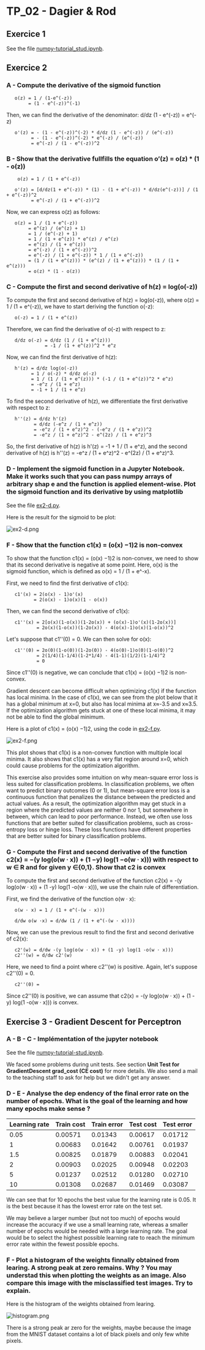 # TP_02 - Dagier & Rod

## Exercice 1

See the file [numpy-tutorial_stud.ipynb](numpy-tutorial_stud.ipynb).

## Exercice 2

### A - Compute the derivative of the sigmoid function

```
   o(z) = 1 / (1-e^(-z))
        = (1 - e^(-z))^(-1)
```

Then, we can find the derivative of the denominator: d/dz (1 - e^(-z)) = e^(-z)

```
   o'(z) = - (1 - e^(-z))^(-2) * d/dz (1 - e^(-z)) / (e^(-z))
         = - (1 - e^(-z))^(-2) * e^(-z) / (e^(-z))
         = e^(-z) / (1 - e^(-z))^2
```

### B - Show that the derivative fullfills the equation o’(z) = o(z) * (1 - o(z))

```
    o(z) = 1 / (1 + e^(-z))
   
   o'(z) = [d/dz(1 + e^(-z)) * (1) - (1 + e^(-z)) * d/dz(e^(-z))] / (1 + e^(-z))^2
         = e^(-z) / (1 + e^(-z))^2
```

Now, we can express o(z) as follows:

```
   o(z) = 1 / (1 + e^(-z))
        = e^(z) / (e^(z) + 1)
        = 1 / (e^(-z) + 1)
        = 1 / (1 + e^(z)) * e^(z) / e^(z)
        = e^(z) / (1 + e^(z))
        = e^(-z) / (1 + e^(-z))^2
        = e^(-z) / (1 + e^(-z)) * 1 / (1 + e^(-z))
        = (1 / (1 + e^(z))) * (e^(z) / (1 + e^(z))) * (1 / (1 + e^(z)))
        = o(z) * (1 - o(z))
```

### C - Compute the first and second derivative of h(z) = log(o(-z))

To compute the first and second derivative of h(z) = log(o(-z)), where o(z) = 1 / (1 + e^(-z)), we have to start deriving the function o(-z):

```
   o(-z) = 1 / (1 + e^(z))
```

Therefore, we can find the derivative of o(-z) with respect to z:

```
   d/dz o(-z) = d/dz (1 / (1 + e^(z)))
              = -1 / (1 + e^(z))^2 * e^z
```

Now, we can find the first derivative of h(z):

```
   h'(z) = d/dz log(o(-z))
         = 1 / o(-z) * d/dz o(-z)
         = 1 / (1 / (1 + e^(z))) * (-1 / (1 + e^(z))^2 * e^z)
         = -e^z / (1 + e^z)
         = -1 + 1 / (1 + e^z)
```

To find the second derivative of h(z), we differentiate the first derivative with respect to z:

```
   h''(z) = d/dz h'(z)
          = d/dz (-e^z / (1 + e^z))
          = -e^z / (1 + e^z)^2 - (-e^z / (1 + e^z))^2
          = -e^z / (1 + e^z)^2 - e^(2z) / (1 + e^z)^3
```

So, the first derivative of h(z) is h'(z) = -1 + 1 / (1 + e^z), and the second derivative of h(z) is h''(z) = -e^z / (1 + e^z)^2 - e^(2z) / (1 + e^z)^3.

### D - Implement the sigmoid function in a Jupyter Notebook. Make it works such that you can pass numpy arrays of arbitrary shap e and the function is applied element-wise. Plot the sigmoid function and its derivative by using matplotlib

See the file [ex2-d.py](repport_files/ex2-d.py).

Here is the result for the sigmoid to be plot:

![ex2-d.png](repport_files/ex2-d.png)


### F - Show that the function c1(x) = (o(x) −1)2 is non-convex

To show that the function c1(x) = (o(x) −1)2 is non-convex, we need to show that its second derivative is negative at some point. 
Here, o(x) is the sigmoid function, which is defined as o(x) = 1 / (1 + e^-x).

First, we need to find the first derivative of c1(x):

```
   c1'(x) = 2(o(x) - 1)o'(x)
          = 2(o(x) - 1)o(x)(1 - o(x))
```

Then, we can find the second derivative of c1(x):

```
   c1''(x) = 2[o(x)(1-o(x))(1-2o(x)) + (o(x)-1)o'(x)(1-2o(x))]
           = 2o(x)(1-o(x))(1-2o(x)) - 4(o(x)-1)o(x)(1-o(x))^2
```

Let's suppose that c1''(0) = 0. We can then solve for o(x):

```
   c1''(0) = 2o(0)(1-o(0))(1-2o(0)) - 4(o(0)-1)o(0)(1-o(0))^2
           = 2(1/4)(1-1/4)(1-2*1/4) - 4(1-1)(1/2)(1-1/4)^2
           = 0
```

Since c1''(0) is negative, we can conclude that c1(x) = (o(x) −1)2 is non-convex.

Gradient descent can become difficult when optimizing c1(x) if the function has local minima. In the case of c1(x), we can see from the plot below that it has a global minimum at x=0, but also has local minima at x≈-3.5 and x≈3.5. If the optimization algorithm gets stuck at one of these local minima, it may not be able to find the global minimum.

Here is a plot of c1(x) = (o(x) −1)2, using the code in [ex2-f.py](repport_files/ex2-f.py).

![ex2-f.png](repport_files/ex2-f.png)

This plot shows that c1(x) is a non-convex function with multiple local minima. It also shows that c1(x) has a very flat region around x=0, which could cause problems for the optimization algorithm.

This exercise also provides some intuition on why mean-square error loss is less suited for classification problems. In classification problems, we often want to predict binary outcomes (0 or 1), but mean-square error loss is a continuous function that penalizes the distance between the predicted and actual values. As a result, the optimization algorithm may get stuck in a region where the predicted values are neither 0 nor 1, but somewhere in between, which can lead to poor performance. Instead, we often use loss functions that are better suited for classification problems, such as cross-entropy loss or hinge loss. These loss functions have different properties that are better suited for binary classification problems.

### G - Compute the First and second derivative of the function c2(x) = −(y log(o(w · x)) + (1 −y) log(1 −o(w · x))) with respect to w ∈ R and for given y ∈{0,1}. Show that c2 is convex

To compute the first and second derivative of the function c2(x) = -(y log(o(w · x)) + (1 -y) log(1 -o(w · x))), we use the chain rule of differentiation.

First, we find the derivative of the function o(w · x):

```
   o(w · x) = 1 / (1 + e^(-(w · x)))

   d/dw o(w ·x) = d/dw (1 / (1 + e^(-(w · x))))
```

Now, we can use the previous result to find the first and second derivative of c2(x):

```
   c2'(w) = d/dw -(y log(o(w · x)) + (1 -y) log(1 -o(w · x)))
   c2''(w) = d/dw c2'(w)
```

Here, we need to find a point where c2''(w) is positive. Again, let's suppose c2''(0) = 0.

```
   c2''(0) = 
```

Since c2''(0) is positive, we can assume that c2(x) = -(y log(o(w · x)) + (1 -y) log(1 -o(w · x))) is convex.

## Exercise 3 - Gradient Descent for Perceptron

### A - B - C - Implémentation of the jupyter notebook

See the file [numpy-tutorial-stud.ipynb](numpy-tutorial-stud.ipynb).

We faced some problems during unit tests. See section **Unit Test for GradientDescent grad_cost (CE cost)** for more details.
We also send a mail to the teaching staff to ask for help but we didn't get any answer.

### D - E - Analyse the dep endency of the final error rate on the number of epochs. What is the goal of the learning and how many epochs make sense ?

| Learning rate | Train cost | Train error | Test cost | Test error |
|---------------|------------|-------------|-----------|------------|
| 0.05          | 0.00571    | 0.01343     | 0.00617   | 0.01712    |
| 1             | 0.00683    | 0.01642     | 0.00761   | 0.01937    |
| 1.5           | 0.00825    | 0.01879     | 0.00883   | 0.02041    |
| 2             | 0.00903    | 0.02025     | 0.00948   | 0.02203    |
| 5             | 0.01237    | 0.02512     | 0.01280   | 0.02710    |
| 10            | 0.01308    | 0.02687     | 0.01469   | 0.03087    |

We can see that for 10 epochs the best value for the learning rate is 0.05. It is the best because it has the lowest error rate on the test set.

We may believe a larger number (but not too much) of epochs would increase the accuracy if we use a small learning rate, whereas a smaller number of epochs would be needed with a large learning rate. The goal would be to select the highest possible learning rate to reach the minimum error rate within the fewest possible epochs.

### F - Plot a histogram of the weights finnally obtained from learing. A strong peak at zero remains. Why ? You may understad this when plotting the weights as an image. Also compare this image with the misclassified test images. Try to explain.

Here is the histogram of the weights obtained from learing.

![histogram.png](repport_files/hist.png)

There is a strong peak ar zero for the weights, maybe because the image from the MNIST dataset contains a lot of black pixels and only few white pixels.
